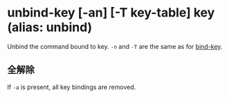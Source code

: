 # unbind-key [-an] [-T key-table] key (alias: unbind)

Unbind the command bound to key.
`-n` and `-T` are the same as for [bind-key](bind-key.md).

## 全解除

If `-a` is present, all key bindings are removed.
